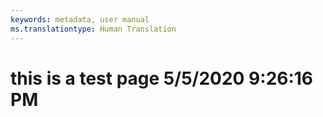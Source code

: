 ```yaml
---
keywords: metadata, user manual
ms.translationtype: Human Translation
---
```

# this is a test page 5/5/2020 9:26:16 PM